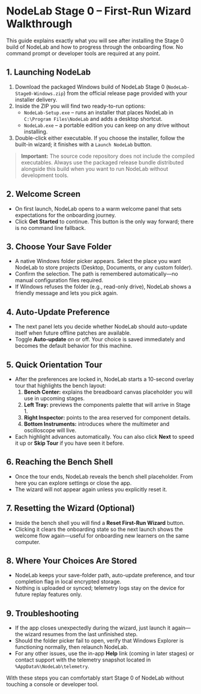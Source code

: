 # NodeLab Stage 0 – First-Run Wizard Walkthrough

This guide explains exactly what you will see after installing the Stage 0 build of NodeLab and how to progress through the onboarding flow. No command prompt or developer tools are required at any point.

## 1. Launching NodeLab

1. Download the packaged Windows build of NodeLab Stage 0 (``NodeLab-Stage0-Windows.zip``) from the official release page provided with your installer delivery.
2. Inside the ZIP you will find two ready-to-run options:
   - ``NodeLab-Setup.exe`` – runs an installer that places NodeLab in ``C:\Program Files\NodeLab`` and adds a desktop shortcut.
   - ``NodeLab.exe`` – a portable edition you can keep on any drive without installing.
3. Double-click either executable. If you choose the installer, follow the built-in wizard; it finishes with a ``Launch NodeLab`` button.

> **Important:** The source code repository does not include the compiled executables. Always use the packaged release bundle distributed alongside this build when you want to run NodeLab without development tools.

## 2. Welcome Screen

- On first launch, NodeLab opens to a warm welcome panel that sets expectations for the onboarding journey.
- Click **Get Started** to continue. This button is the only way forward; there is no command line fallback.

## 3. Choose Your Save Folder

- A native Windows folder picker appears. Select the place you want NodeLab to store projects (Desktop, Documents, or any custom folder).
- Confirm the selection. The path is remembered automatically—no manual configuration files required.
- If Windows refuses the folder (e.g., read-only drive), NodeLab shows a friendly message and lets you pick again.

## 4. Auto-Update Preference

- The next panel lets you decide whether NodeLab should auto-update itself when future offline patches are available.
- Toggle **Auto-update** on or off. Your choice is saved immediately and becomes the default behavior for this machine.

## 5. Quick Orientation Tour

- After the preferences are locked in, NodeLab starts a 10-second overlay tour that highlights the bench layout:
  1. **Bench Center:** explains the breadboard canvas placeholder you will use in upcoming stages.
  2. **Left Tray:** previews the components palette that will arrive in Stage 1.
  3. **Right Inspector:** points to the area reserved for component details.
  4. **Bottom Instruments:** introduces where the multimeter and oscilloscope will live.
- Each highlight advances automatically. You can also click **Next** to speed it up or **Skip Tour** if you have seen it before.

## 6. Reaching the Bench Shell

- Once the tour ends, NodeLab reveals the bench shell placeholder. From here you can explore settings or close the app.
- The wizard will not appear again unless you explicitly reset it.

## 7. Resetting the Wizard (Optional)

- Inside the bench shell you will find a **Reset First-Run Wizard** button.
- Clicking it clears the onboarding state so the next launch shows the welcome flow again—useful for onboarding new learners on the same computer.

## 8. Where Your Choices Are Stored

- NodeLab keeps your save-folder path, auto-update preference, and tour completion flag in local encrypted storage.
- Nothing is uploaded or synced; telemetry logs stay on the device for future replay features only.

## 9. Troubleshooting

- If the app closes unexpectedly during the wizard, just launch it again—the wizard resumes from the last unfinished step.
- Should the folder picker fail to open, verify that Windows Explorer is functioning normally, then relaunch NodeLab.
- For any other issues, use the in-app **Help** link (coming in later stages) or contact support with the telemetry snapshot located in ``%AppData%\NodeLab\telemetry``.

With these steps you can comfortably start Stage 0 of NodeLab without touching a console or developer tool.
